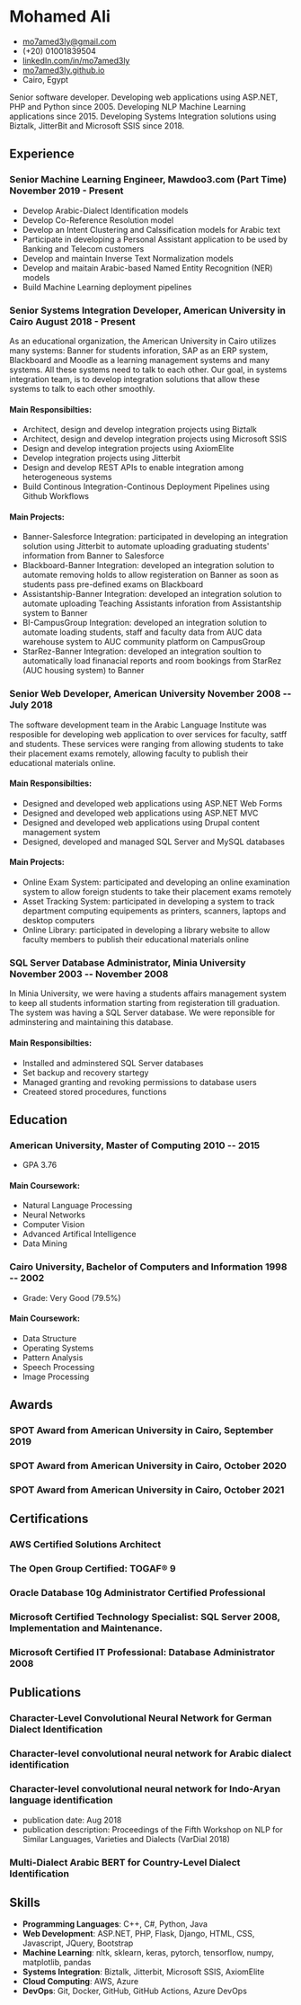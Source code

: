 <!-- The (first) h1 will be used as the <title> of the HTML page -->
# Mohamed Ali

<!-- The unordered list immediately after the h1 will be formatted on a single
line. It is intended to be used for contact details -->
- <mo7amed3ly@gmail.com>
- (+20) 01001839504
- [linkedIn.com/in/mo7amed3ly](https://linkedIn.com/in/mo7amed3ly)
- [mo7amed3ly.github.io](http://mo7amed3ly.github.io)
- Cairo, Egypt

<!-- The paragraph after the h1 and ul and before the first h2 is optional. It
is intended to be used for a short summary. -->
Senior software developer. Developing web applications using ASP.NET, PHP and Python since 2005. Developing NLP Machine Learning applications since 2015. Developing Systems Integration solutions using Biztalk, JitterBit and Microsoft SSIS since 2018.

## Experience

<!-- You have to wrap the "left" and "right" half of these headings in spans by
hand -->
### <span>Senior Machine Learning Engineer, Mawdoo3.com (Part Time)</span> <span>November 2019 - Present</span>
- Develop Arabic-Dialect Identification models
- Develop Co-Reference Resolution model
- Develop an Intent Clustering and Calssification models for Arabic text
- Participate in developing a Personal Assistant application to be used by Banking and Telecom customers
- Develop and maintain Inverse Text Normalization models
- Develop and maitain Arabic-based Named Entity Recognition (NER) models
- Build Machine Learning deployment pipelines
### <span>Senior Systems Integration Developer, American University in Cairo</span> <span>August 2018 - Present</span>

As an educational organization, the American University in Cairo utilizes many systems: Banner for students inforation, SAP as an ERP system, Blackboard and Moodle as a learning management systems and many systems. All these systems need to talk to each other. Our goal, in systems integration team, is to develop integration solutions that allow these systems to talk to each other smoothly.
#### Main Responsibilties:
 - Architect, design and develop integration projects using Biztalk
 - Architect, design and develop integration projects using Microsoft SSIS
 - Design and develop integration projects using AxiomElite
 - Develop integration projects using Jitterbit
 - Design and develop REST APIs to enable integration among heterogeneous systems
 - Build Continous Integration-Continous Deployment Pipelines using Github Workflows
#### Main Projects:
 - Banner-Salesforce Integration: participated in developing an integration solution using Jitterbit to automate uploading graduating students' information from Banner to Salesforce
 - Blackboard-Banner Integration: developed an integration solution to automate removing holds to allow registeration on Banner as soon as students pass pre-defined exams on Blackboard
 - Assistantship-Banner Integration: developed an integration solution to automate uploading Teaching Assistants inforation from Assistantship system to Banner
 - BI-CampusGroup Integration: developed an integration solution to automate loading students, staff and faculty data from AUC data warehouse system to AUC community platform on CampusGroup
 - StarRez-Banner Integration: developed an integration soultion to automatically load finanacial reports and room bookings from StarRez (AUC housing system) to Banner
 

### <span>Senior Web Developer, American University</span> <span>November 2008 -- July 2018</span>
The software development team in the Arabic Language Institute was resposible for developing web application to over services for faculty, satff and students. These services were ranging from allowing students to take their placement exams remotely, allowing faculty to publish their educational materials online.
#### Main Responsibilties:
 - Designed and developed web applications using ASP.NET Web Forms
 - Designed and developed web applications using ASP.NET MVC
 - Designed and developed web applications using Drupal content management system
 - Designed, developed and managed SQL Server and MySQL databases
#### Main Projects:
 - Online Exam System: participated and developing an online examination system to allow foreign students to take their placement exams remotely
 - Asset Tracking System: participated in developing a system to track department computing equipements as printers, scanners, laptops and desktop computers
 - Online Library: participated in developing a library website to allow faculty members to publish their educational materials online
 
### <span>SQL Server Database Administrator, Minia University</span> <span>November 2003 -- November 2008</span>
In Minia University, we were having a students affairs management system to keep all students information starting from registeration till graduation. The system was having a SQL Server database. We were reponsible for adminstering and maintaining this database.
#### Main Responsibilties:
 - Installed and adminstered SQL Server databases
 - Set backup and recovery startegy
 - Managed granting and revoking permissions to database users
 - Createed stored procedures, functions

## Education

### <span>American University, Master of Computing</span> <span>2010 -- 2015</span>

  - GPA 3.76
#### Main Coursework:
 - Natural Language Processing
 - Neural Networks
 - Computer Vision
 - Advanced Artifical Intelligence
 - Data Mining

### <span>Cairo University, Bachelor of Computers and Information</span> <span>1998 -- 2002</span>

  - Grade: Very Good (79.5%)
#### Main Coursework:
 - Data Structure
 - Operating Systems
 - Pattern Analysis
 - Speech Processing
 - Image Processing
## Awards
### SPOT Award from American University in Cairo, September 2019
### SPOT Award from American University in Cairo, October 2020
### SPOT Award from American University in Cairo, October 2021

## Certifications
### AWS Certified Solutions Architect
### The Open Group Certified: TOGAF® 9
### Oracle Database 10g Administrator Certified Professional
### Microsoft Certified Technology Specialist: SQL Server 2008, Implementation and Maintenance.
### Microsoft Certified IT Professional: Database Administrator 2008

## Publications
### Character-Level Convolutional Neural Network for German Dialect Identification
### Character-level convolutional neural network for Arabic dialect identification
### Character-level convolutional neural network for Indo-Aryan language identification
 - publication date: Aug 2018  
 - publication description: Proceedings of the Fifth Workshop on NLP for Similar Languages, Varieties and Dialects (VarDial 2018)
### Multi-Dialect Arabic BERT for Country-Level Dialect Identification
## Skills
 - __Programming Languages__: C++, C#, Python, Java
 - __Web Development__: ASP.NET, PHP, Flask, Django, HTML, CSS, Javascript, JQuery, Bootstrap 
 - __Machine Learning__: nltk, sklearn, keras, pytorch, tensorflow, numpy, matplotlib, pandas
 - __Systems Integration__: Biztalk, Jitterbit, Microsoft SSIS, AxiomElite
 - __Cloud Computing__: AWS, Azure
 - __DevOps__: Git, Docker, GitHub, GitHub Actions, Azure DevOps
